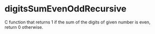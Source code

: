 # digitsSumEvenOddRecursive
C function that returns 1 if the sum of the digits of given number is even, return 0 otherwise.
